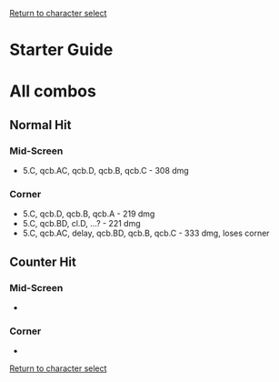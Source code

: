 [Return to character select](./index.md)  

# Starter Guide

# All combos

## Normal Hit

### Mid-Screen

- 5.C, qcb.AC, qcb.D, qcb.B, qcb.C - 308 dmg

### Corner

- 5.C, qcb.D, qcb.B, qcb.A - 219 dmg
- 5.C, qcb.BD, cl.D, ...? - 221 dmg
- 5.C, qcb.AC, delay, qcb.BD, qcb.B, qcb.C - 333 dmg, loses corner

## Counter Hit

### Mid-Screen

- 

### Corner

- 

[Return to character select](./index.md)  
